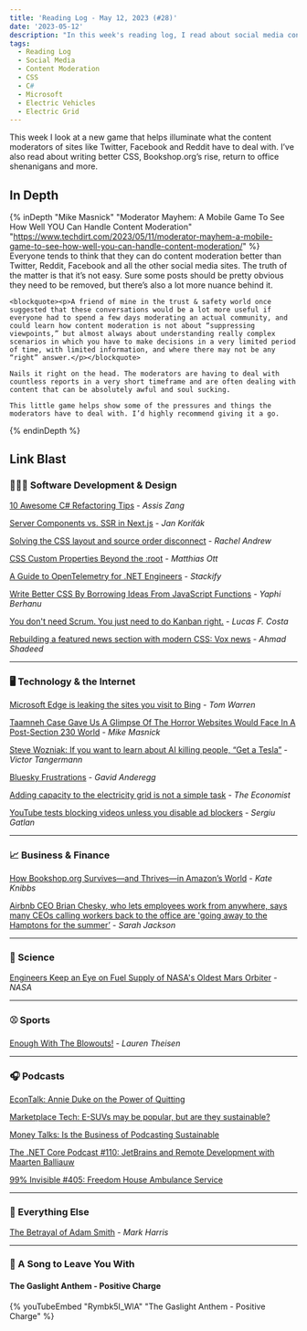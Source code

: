```yaml
---
title: 'Reading Log - May 12, 2023 (#28)'
date: '2023-05-12'
description: "In this week's reading log, I read about social media content moderation, writing better CSS, Bookshop.org's rise, return to office shenanigans and more"
tags:
  - Reading Log
  - Social Media
  - Content Moderation
  - CSS
  - C#
  - Microsoft
  - Electric Vehicles
  - Electric Grid
---
```


This week I look at a new game that helps illuminate what the content moderators of sites like Twitter, Facebook and Reddit have to deal with. I’ve also read about writing better CSS, Bookshop.org’s rise, return to office shenanigans and more.
<!-- excerpt -->

<h2 class="old">In Depth</h2>

{% inDepth "Mike Masnick" "Moderator Mayhem: A Mobile Game To See How Well YOU Can Handle Content Moderation" "https://www.techdirt.com/2023/05/11/moderator-mayhem-a-mobile-game-to-see-how-well-you-can-handle-content-moderation/" %}
    Everyone tends to think that they can do content moderation better than Twitter, Reddit, Facebook and all the other social media sites. The truth of the matter is that it’s not easy. Sure some posts should be pretty obvious they need to be removed, but there’s also a lot more nuance behind it.

    <blockquote><p>A friend of mine in the trust & safety world once suggested that these conversations would be a lot more useful if everyone had to spend a few days moderating an actual community, and could learn how content moderation is not about “suppressing viewpoints,” but almost always about understanding really complex scenarios in which you have to make decisions in a very limited period of time, with limited information, and where there may not be any “right” answer.</p></blockquote>

    Nails it right on the head. The moderators are having to deal with countless reports in a very short timeframe and are often dealing with content that can be absolutely awful and soul sucking.

    This little game helps show some of the pressures and things the moderators have to deal with. I’d highly recommend giving it a go.
{% endinDepth %}

<h2 class="old">Link Blast</h2>

### 👨🏼‍💻 Software Development & Design

[10 Awesome C# Refactoring Tips](https://www.telerik.com/blogs/10-awesome-csharp-refactoring-tips) - *Assis Zang*

[Server Components vs. SSR in Next.js](https://www.webscope.io/blog/server-components-vs-ssr) - *Jan Koriťák*

[Solving the CSS layout and source order disconnect](https://developer.chrome.com/blog/reading-order/) - _Rachel Andrew_

[CSS Custom Properties Beyond the :root](https://matthiasott.com/notes/custom-properties-beyond-the-root) - _Matthias Ott_

[A Guide to OpenTelemetry for .NET Engineers](https://stackify.com/opentelemetry-dotnet/) - _Stackify_

[Write Better CSS By Borrowing Ideas From JavaScript Functions](https://www.smashingmagazine.com/2023/04/write-better-css-borrow-ideas-javascript-functions/) - _Yaphi Berhanu_

[You don't need Scrum. You just need to do Kanban right.](https://lucasfcosta.com/2022/10/02/scrum-versus-kanban.html) - _Lucas F. Costa_

[Rebuilding a featured news section with modern CSS: Vox news](https://ishadeed.com/article/rebuild-featured-news-modern-css/) - _Ahmad Shadeed_

---

### 🖥 Technology & the Internet

[Microsoft Edge is leaking the sites you visit to Bing](https://www.theverge.com/2023/4/25/23697532/microsoft-edge-browser-url-leak-bing-privacy) - *Tom Warren*

[Taamneh Case Gave Us A Glimpse Of The Horror Websites Would Face In A Post-Section 230 World](https://www.techdirt.com/2023/03/01/taamneh-case-gave-us-a-glimpse-of-the-horror-websites-would-face-in-a-post-section-230-world/) - *Mike Masnick*

[Steve Wozniak: If you want to learn about AI killing people, “Get a Tesla”](https://futurism.com/the-byte/steve-wozniak-ai-killing-people-tesla) - _Victor Tangermann_

[Bluesky Frustrations](https://anderegg.ca/2023/05/09/bluesky-frustrations) - _Gavid Anderegg_

[Adding capacity to the electricity grid is not a simple task](https://www.economist.com/technology-quarterly/2023/04/05/adding-capacity-to-the-electricity-grid-is-not-a-simple-task) - _The Economist_

[YouTube tests blocking videos unless you disable ad blockers](https://www.bleepingcomputer.com/news/technology/youtube-tests-blocking-videos-unless-you-disable-ad-blockers/) - _Sergiu Gatlan_

---

### 📈 Business & Finance

[How Bookshop.org Survives—and Thrives—in Amazon’s World](https://www.wired.com/story/books-bookshop-org-thrives-amazon-world/) - *Kate Knibbs*

[Airbnb CEO Brian Chesky, who lets employees work from anywhere, says many CEOs calling workers back to the office are 'going away to the Hamptons for the summer’](https://www.businessinsider.com/airbnb-brian-chesky-ceos-mandating-return-to-office-going-hamptons-2023-5) - _Sarah Jackson_

---

### 🔬 Science

[Engineers Keep an Eye on Fuel Supply of NASA's Oldest Mars Orbiter](https://mars.nasa.gov/news/9365/engineers-keep-an-eye-on-fuel-supply-of-nasas-oldest-mars-orbiter/) - *NASA*

---

### ⚾ Sports

[Enough With The Blowouts!](https://defector.com/enough-with-the-blowouts) - _Lauren Theisen_

---

### 🎧 Podcasts

[EconTalk: Annie Duke on the Power of Quitting](https://www.econtalk.org/annie-duke-on-the-power-of-quitting/)

[Marketplace Tech: E-SUVs may be popular, but are they sustainable?](https://www.marketplace.org/shows/marketplace-tech/e-suvs-may-be-popular-but-are-they-sustainable/)

[Money Talks: Is the Business of Podcasting Sustainable](https://www.economist.com/podcasts/2023/05/04/is-the-business-of-podcasting-sustainable)

[The .NET Core Podcast #110: JetBrains and Remote Development with Maarten Balliauw](https://dotnetcore.show/episode-110-jet-brains-and-remote-development-with-maarten-balliauw/)

[99% Invisible #405: Freedom House Ambulance Service](https://99percentinvisible.org/episode/freedom-house-ambulance-service/)

---

### 🎒 Everything Else

[The Betrayal of Adam Smith](https://newrepublic.com/article/170242/betrayal-adam-smith) - _Mark Harris_

---

### 🎵 A Song to Leave You With

#### The Gaslight Anthem - Positive Charge

{% youTubeEmbed "Rymbk5I_WlA" "The Gaslight Anthem - Positive Charge" %}
